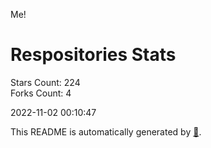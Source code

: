 Me!

# Respositories Stats
Stars Count: 224  
Forks Count: 4

2022-11-02 00:10:47  

This README is automatically generated by [🐰](https://github.com/rnitta/rnitta).
